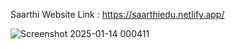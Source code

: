 Saarthi 
Website Link : https://saarthiedu.netlify.app/



![Screenshot 2025-01-14 000411](https://github.com/user-attachments/assets/356a37c4-86cd-480f-bf89-9232257fb4c4)
